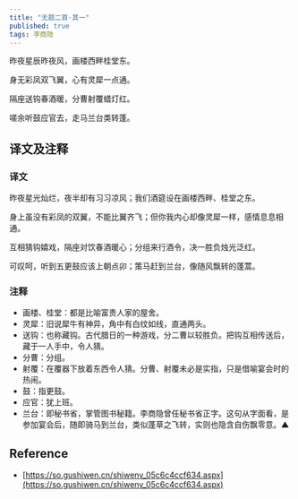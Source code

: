 ```yaml
---
title: "无题二首·其一"
published: true
tags: 李商隐
---
```


昨夜星辰昨夜风，画楼西畔桂堂东。

身无彩凤双飞翼，心有灵犀一点通。

隔座送钩春酒暖，分曹射覆蜡灯红。

嗟余听鼓应官去，走马兰台类转蓬。

## 译文及注释

### 译文

昨夜星光灿烂，夜半却有习习凉风；我们酒筵设在画楼西畔、桂堂之东。

身上虽没有彩凤的双翼，不能比翼齐飞；但你我内心却像灵犀一样，感情息息相通。

互相猜钩嬉戏，隔座对饮春酒暖心；分组来行酒令，决一胜负烛光泛红。

可叹呵，听到五更鼓应该上朝点卯；策马赶到兰台，像随风飘转的蓬蒿。

### 注释

- 画楼、桂堂：都是比喻富贵人家的屋舍。
- 灵犀：旧说犀牛有神异，角中有白纹如线，直通两头。
- 送钩：也称藏钩。古代腊日的一种游戏，分二曹以较胜负。把钩互相传送后，藏于一人手中，令人猜。
- 分曹：分组。
- 射覆：在覆器下放着东西令人猜。分曹、射覆未必是实指，只是借喻宴会时的热闹。
- 鼓：指更鼓。
- 应官：犹上班。
- 兰台：即秘书省，掌管图书秘籍。李商隐曾任秘书省正字。这句从字面看，是参加宴会后，随即骑马到兰台，类似蓬草之飞转，实则也隐含自伤飘零意。▲

## Reference

- [https://so.gushiwen.cn/shiwenv_05c6c4ccf634.aspx](https://so.gushiwen.cn/shiwenv_05c6c4ccf634.aspx)